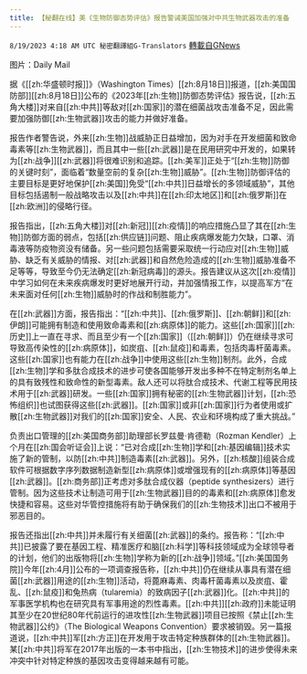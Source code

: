 ```yaml
---
title: 【秘翻在线】美《生物防御态势评估》报告警诫美国加强对中共生物武器攻击的准备
---
```

`8/19/2023 4:18 AM UTC 秘密翻譯組G-Translators` [轉載自GNews](https://gnews.org/articles/1569877)

图片：Daily Mail

据《[[zh:华盛顿时报]]》（Washington Times）[[zh:8月18日]]报道，[[zh:美国国防部]][[zh:8月18日]]公布的《2023年[[zh:生物]]防御态势评估》报告说，[[zh:五角大楼]]对来自[[zh:中共]]等敌对[[zh:国家]]的潜在细菌战攻击准备不足，因此需要加强防御[[zh:生物武器]]攻击的能力并做好准备。

报告作者警告说，外来[[zh:生物]]战威胁正日益增加，因为对手在开发细菌和致命毒素等[[zh:生物武器]]，而且其中一些[[zh:武器]]是在民用研究中开发的，如果转为[[zh:战争]][[zh:武器]]将很难识别和追踪。[[zh:美军]]正处于“[[zh:生物]]防御的关键时刻”，面临着“数量空前的复杂[[zh:生物]]威胁”。[[zh:生物]]防御评估的主要目标是更好地保护[[zh:美国]]免受“[[zh:中共]]日益增长的多领域威胁”，其他目标包括遏制一般战略攻击以及[[zh:中共]]在[[zh:印太地区]]和[[zh:俄罗斯]]在[[zh:欧洲]]的侵略行径。

报告指出，[[zh:五角大楼]]对[[zh:新冠]][[zh:疫情]]的响应措施凸显了其在[[zh:生物]]防御方面的弱点，包括[[zh:供应链]]问题、阻止疾病爆发能力欠缺，口罩、消毒液等防疫物资没有储备。另一些问题包括需要采取统一行动应对[[zh:生物]]威胁、缺乏有关威胁的情报、对[[zh:武器]]和自然危险造成的[[zh:生物]]威胁准备不足等等，导致至今仍无法确定[[zh:新冠病毒]]的源头。报告建议从这次[[zh:疫情]]中学习如何在未来疾病爆发时更好地展开行动，并加强情报工作，以提高军方“在未来面对任何[[zh:生物]]威胁时的作战和制胜能力”。

在[[zh:武器]]方面，报告指出：“[[zh:中共]]、[[zh:俄罗斯]]、[[zh:朝鲜]]和[[zh:伊朗]]可能拥有制造和使用致命毒素和[[zh:病原体]]的能力。这些[[zh:国家]][[zh:历史]]上一直在寻求、而且至少有一个[[zh:国家]]（[[zh:朝鲜]]）仍在继续寻求可导致高传染性的[[zh:病原体]]，如炭疽、[[zh:鼠疫]]和毒素，包括肉毒杆菌毒素。这些[[zh:国家]]也有能力在[[zh:战争]]中使用这些[[zh:生物]]制剂。此外，合成[[zh:生物]]学和多肽合成技术的进步可使各国能够开发出多种不在特定制剂名单上的具有致残性和致命性的新型毒素。敌人还可以将肽合成技术、代谢工程等民用技术用于[[zh:武器]]研发。一些[[zh:国家]]拥有秘密的[[zh:生物武器]]计划，[[zh:恐怖组织]]也试图获得这些[[zh:武器]]。[[zh:国家]]或非[[zh:国家]]行为者使用或扩散[[zh:生物武器]]对我们的[[zh:国家]]安全、人民、农业和环境构成了重大挑战。”

负责出口管理的[[zh:美国商务部]]助理部长罗兹曼·肯德勒（Rozman Kendler）上个月在[[zh:国会听证会]]上说：“已对合成[[zh:生物]]学和[[zh:基因编辑]]技术实施了新的管制，以防[[zh:中共]]制造毒素[[zh:武器]]。另外，[[zh:核酸]]组装合成软件可根据数字序列数据制造新型[[zh:病原体]]或增强现有的[[zh:病原体]]等基因[[zh:武器]]。[[zh:商务部]]正考虑对多肽合成仪器（peptide synthesizers）进行管制。因为这些技术让制造可用于[[zh:生物武器]]目的的毒素和[[zh:病原体]]愈发快捷和容易。这些对华管控措施将有助于确保我们的[[zh:生物技术]]出口不被用于邪恶目的。

报告还指出[[zh:中共]]并未履行有关细菌[[zh:武器]]的条约。报告称：“[[zh:中共]]已披露了要在基因工程、精准医疗和脑[[zh:科学]]等科技领域成为全球领导者的计划，他们的出版物将[[zh:生物]]学称为新的[[zh:战争]]领域。”[[zh:美国国务院]]今年[[zh:4月]]公布的一项调查报告称，[[zh:中共]]仍在继续从事具有潜在细菌[[zh:武器]]用途的[[zh:生物]]活动，将蓖麻毒素、肉毒杆菌毒素以及炭疽、霍乱、[[zh:鼠疫]]和兔热病（tularemia）的致病因子[[zh:武器]]化。[[zh:中共]]的军事医学机构也在研究具有军事用途的烈性毒素。[[zh:中共]][[zh:政府]]未能证明其至少在20世纪80年代前运行的进攻性[[zh:生物武器]]项目已按照《禁止[[zh:生物武器]]公约》（The Biological Weapons Convention）要求被销毁。另一篇报道说，[[zh:中共]]军[[zh:方正]]在开发用于攻击特定种族群体的[[zh:生物武器]]。某[[zh:中共]]将军在2017年出版的一本书中指出，[[zh:生物技术]]的进步使得未来冲突中针对特定种族的基因攻击变得越来越有可能。
